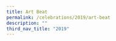 ```yaml
---
title: Art Beat
permalink: /celebrations/2019/art-beat
description: ""
third_nav_title: "2019"
---
```

